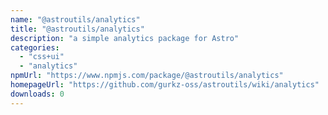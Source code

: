 ```yaml
---
name: "@astroutils/analytics"
title: "@astroutils/analytics"
description: "a simple analytics package for Astro"
categories:
  - "css+ui"
  - "analytics"
npmUrl: "https://www.npmjs.com/package/@astroutils/analytics"
homepageUrl: "https://github.com/gurkz-oss/astroutils/wiki/analytics"
downloads: 0
---
```

